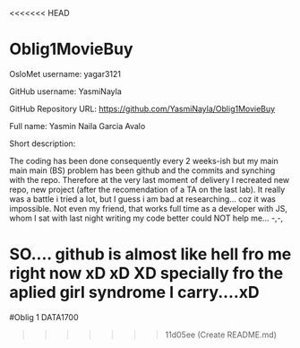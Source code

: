 <<<<<<< HEAD
# Oblig1MovieBuy

OsloMet username: yagar3121

GitHub username: YasmiNayla

GitHub Repository URL: https://github.com/YasmiNayla/Oblig1MovieBuy

Full name: Yasmin Naila Garcia Avalo

Short description:

The coding has been done consequently every 2 weeks-ish but my main main main (BS) problem has been github and the commits and synching with the repo. Therefore at the very last moment of delivery I recreated new repo, new project (after the recomendation of a TA on the last lab). It really was a battle i tried a lot, but I guess i am bad at researching... coz it was impossible. Not even my friend, that works full time as a developer with JS, whom I sat with last night writing my code better could NOT help me... -,-, 

SO.... github is almost like hell fro me right now xD xD XD specially fro the aplied girl syndrome I carry....xD 
=======
#Oblig 1 DATA1700
>>>>>>> 11d05ee (Create README.md)
